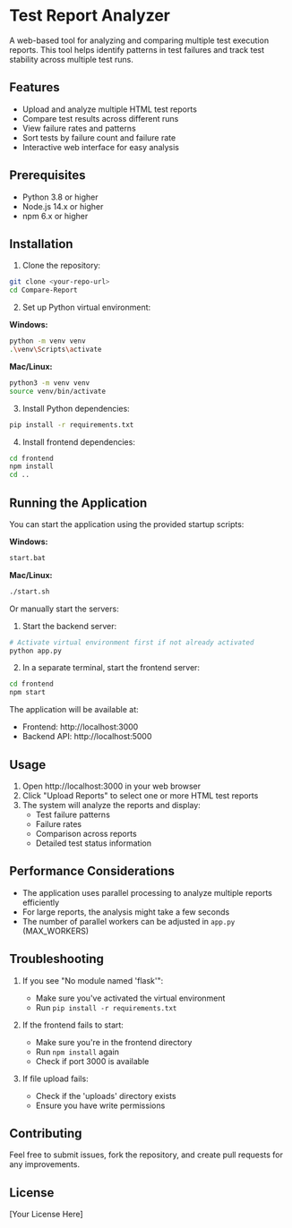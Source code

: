 # Test Report Analyzer

A web-based tool for analyzing and comparing multiple test execution reports. This tool helps identify patterns in test failures and track test stability across multiple test runs.

## Features

- Upload and analyze multiple HTML test reports
- Compare test results across different runs
- View failure rates and patterns
- Sort tests by failure count and failure rate
- Interactive web interface for easy analysis

## Prerequisites

- Python 3.8 or higher
- Node.js 14.x or higher
- npm 6.x or higher

## Installation

1. Clone the repository:
```bash
git clone <your-repo-url>
cd Compare-Report
```

2. Set up Python virtual environment:

**Windows:**
```bash
python -m venv venv
.\venv\Scripts\activate
```

**Mac/Linux:**
```bash
python3 -m venv venv
source venv/bin/activate
```

3. Install Python dependencies:
```bash
pip install -r requirements.txt
```

4. Install frontend dependencies:
```bash
cd frontend
npm install
cd ..
```

## Running the Application

You can start the application using the provided startup scripts:

**Windows:**
```bash
start.bat
```

**Mac/Linux:**
```bash
./start.sh
```

Or manually start the servers:

1. Start the backend server:
```bash
# Activate virtual environment first if not already activated
python app.py
```

2. In a separate terminal, start the frontend server:
```bash
cd frontend
npm start
```

The application will be available at:
- Frontend: http://localhost:3000
- Backend API: http://localhost:5000

## Usage

1. Open http://localhost:3000 in your web browser
2. Click "Upload Reports" to select one or more HTML test reports
3. The system will analyze the reports and display:
   - Test failure patterns
   - Failure rates
   - Comparison across reports
   - Detailed test status information

## Performance Considerations

- The application uses parallel processing to analyze multiple reports efficiently
- For large reports, the analysis might take a few seconds
- The number of parallel workers can be adjusted in `app.py` (MAX_WORKERS)

## Troubleshooting

1. If you see "No module named 'flask'":
   - Make sure you've activated the virtual environment
   - Run `pip install -r requirements.txt`

2. If the frontend fails to start:
   - Make sure you're in the frontend directory
   - Run `npm install` again
   - Check if port 3000 is available

3. If file upload fails:
   - Check if the 'uploads' directory exists
   - Ensure you have write permissions

## Contributing

Feel free to submit issues, fork the repository, and create pull requests for any improvements.

## License

[Your License Here] 